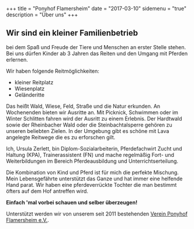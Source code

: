+++
title = "Ponyhof Flamersheim" 
date = "2017-03-10" 
sidemenu = "true" 
description = "Über uns"
+++

## Wir sind ein kleiner Familienbetrieb
bei dem Spaß und Freude der Tiere und Menschen an erster Stelle stehen. Bei uns dürfen Kinder ab 3 Jahren das Reiten und den Umgang mit Pferden erlernen.

Wir haben folgende Reitmöglichkeiten:

- kleiner Reitplatz
- Wiesenplatz
- Geländeritte

Das heißt Wald, Wiese, Feld, Straße und die Natur erkunden. An Wochenenden bieten wir Ausritte an. Mit Picknick, Schwimmen oder im Winter Schlitten fahren wird der Ausritt zu einem Erlebnis. Der Hardtwald sowie der Rheinbacher Wald oder die Steinbachtalsperre gehören zu unseren beliebten Zielen. In der Umgebung gibt es schöne mit Lava angelegte Reitwege die es zu erforschen gilt.

Ich, Ursula Zerlett, bin Diplom-Sozialarbeiterin, Pferdefachwirt Zucht und Haltung (KPA), Trainerassistent (FN) und mache regelmäßig Fort- und Weiterbildungen im Bereich Pferdeausbildung und Unterrichtserteilung.

Die Kombination von Kind und Pferd ist für mich die perfekte Mischung. Mein Lebensgefährte unterstützt das Ganze und hat immer eine helfende Hand parat. Wir haben eine pferdeverrückte Tochter die man bestimmt öfters auf dem Hof antreffen wird.

**Einfach 'mal vorbei schauen und selber überzeugen!**

Unterstützt werden wir von unserem seit 2011 bestehenden [Verein Ponyhof Flamersheim e.V.](/verein).

